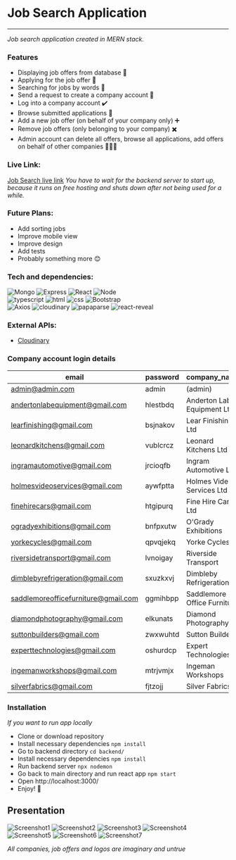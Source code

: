 # Job Search Application

---

_Job search application created in MERN stack._

### Features

- Displaying job offers from database 💼
- Applying for the job offer 🚀
- Searching for jobs by words 🔎
- Send a request to create a company account 📧
- Log into a company account ✔️
- Browse submitted applications 📝
- Add a new job offer (on behalf of your company only) ➕
- Remove job offers (only belonging to your company) ✖️
- Admin account can delete all offers, browse all applications, add offers on behalf of other companies 👨🏼‍💻

### Live Link:
[Job Search live link](https://jobsearchmern.netlify.app/)
_You have to wait for the backend server to start up, because it runs on free hosting and shuts down after not being used for a while._

### Future Plans:
- Add sorting jobs
- Improve mobile view
- Improve design
- Add tests
- Probably something more 😊

### Tech and dependencies:
![Mongo](https://img.shields.io/badge/-mongoDB-lightgray?style=for-the-badge&logo=mongodb) ![Express](https://img.shields.io/badge/-express-darkgreen?style=for-the-badge&logo=express) ![React](https://img.shields.io/badge/-react-black?style=for-the-badge&logo=react)  ![Node](https://img.shields.io/badge/-node.js-navy?style=for-the-badge&logo=node.js)\
![typescript](https://img.shields.io/badge/-typescript-yellow?style=for-the-badge&logo=typescript) ![html](https://img.shields.io/badge/-html-green?style=for-the-badge&logo=html5) ![css](https://img.shields.io/badge/-css-blue?style=for-the-badge&logo=css3) ![Bootstrap](https://img.shields.io/badge/-bootstrap-black?style=for-the-badge&logo=bootstrap)\
![Axios](https://img.shields.io/badge/-Axios-purple?style=for-the-badge&logo=axios) ![cloudinary](https://img.shields.io/badge/-cloudinary-blue?style=for-the-badge&logo=cloudinary) ![papaparse](https://img.shields.io/badge/-papaparse-green?style=for-the-badge&logo=papaparse) ![react-reveal](https://img.shields.io/badge/-react--reveal-teal?style=for-the-badge&logo=react-reveal)


### External APIs:
- [Cloudinary](https://cloudinary.com/)

### Company account login details

|email                              |password|company_name               |
|-----------------------------------|--------|---------------------------|
|admin@admin.com                    |admin   |(admin)                      |
|andertonlabequipment@gmail.com     |hlestbdq|Anderton Lab Equipment Ltd |
|learfinishing@gmail.com            |bsjnakov|Lear Finishing Ltd         |
|leonardkitchens@gmail.com          |vublcrcz|Leonard Kitchens Ltd       |
|ingramautomotive@gmail.com         |jrcioqfb|Ingram Automotive Ltd      |
|holmesvideoservices@gmail.com      |aywfptta|Holmes Video Services Ltd  |
|finehirecars@gmail.com             |htgipurq|Fine Hire Cars Ltd         |
|ogradyexhibitions@gmail.com        |bnfpxutw|O'Grady Exhibitions        |
|yorkecycles@gmail.com              |qpvqjekq|Yorke Cycles               |
|riversidetransport@gmail.com       |lvnoigay|Riverside Transport        |
|dimblebyrefrigeration@gmail.com    |sxuzkxvj|Dimbleby Refrigeration     |
|saddlemoreofficefurniture@gmail.com|ggmihbpp|Saddlemore Office Furniture|
|diamondphotography@gmail.com       |elkunats|Diamond Photography        |
|suttonbuilders@gmail.com           |zwxwuhtd|Sutton Builders            |
|experttechnologies@gmail.com       |oshurdcp|Expert Technologies        |
|ingemanworkshops@gmail.com         |mtrjvmjx|Ingeman Workshops          |
|silverfabrics@gmail.com           |fjtzojj |Silver Fabrics             |


### Installation
_If you want to run app locally_
- Clone or download repository
- Install necessary dependencies ```npm install``` 
- Go to backend directory ```cd backend/```
- Install necessary dependencies ```npm install``` 
- Run backend server  ``` npx nodemon ```
- Go back to main directory and run react app ```npm start```
- Open http://localhost:3000/
- Enjoy! 🎉

## Presentation

![Screenshot1](https://raw.githubusercontent.com/ajgoras/job-search-mern/main/screenshots/1.png)
![Screenshot2](https://raw.githubusercontent.com/ajgoras/job-search-mern/main/screenshots/2.png)
![Screenshot3](https://raw.githubusercontent.com/ajgoras/job-search-mern/main/screenshots/3.png)
![Screenshot4](https://raw.githubusercontent.com/ajgoras/job-search-mern/main/screenshots/4.png)
![Screenshot5](https://raw.githubusercontent.com/ajgoras/job-search-mern/main/screenshots/5.png)
![Screenshot6](https://raw.githubusercontent.com/ajgoras/job-search-mern/main/screenshots/6.png)
![Screenshot7](https://raw.githubusercontent.com/ajgoras/job-search-mern/main/screenshots/7.png)

_All companies, job offers and logos are imaginary and untrue_

